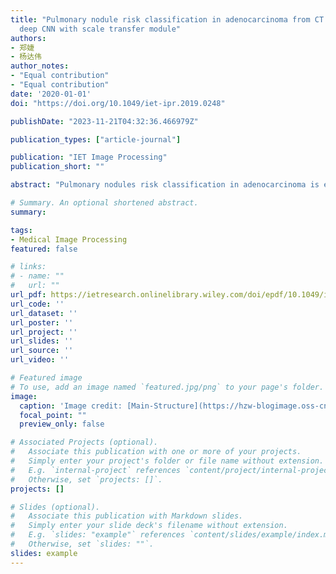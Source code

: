 ```yaml
---
title: "Pulmonary nodule risk classification in adenocarcinoma from CT images using
  deep CNN with scale transfer module"
authors:
- 郑婕
- 杨达伟
author_notes:
- "Equal contribution"
- "Equal contribution"
date: '2020-01-01'
doi: "https://doi.org/10.1049/iet-ipr.2019.0248"

publishDate: "2023-11-21T04:32:36.466979Z"

publication_types: ["article-journal"]

publication: "IET Image Processing"
publication_short: ""

abstract: "Pulmonary nodules risk classification in adenocarcinoma is essential for early detection of lung cancer and clinical treatment decision. Improving the level of early diagnosis and the identification of small lung adenocarcinoma has been always an important topic for imaging studies. In this study, the authors propose a deep convolutional neural network (CNN) with scale-transfer module (STM) and incorporate multi-feature fusion operation, named STM-Net. This network can amplify small targets and adapt to different resolution images. The evaluation data were obtained from the computed tomography (CT) database provided by Zhongshan Hospital Fudan University (ZSDB). All data have a pathological label and their lung adenocarcinomas risk are classified into four categories: atypical adenomatous hyperplasia, adenocarcinoma in situ, minimally invasive adenocarcinoma, and invasive adenocarcinoma. The authors’ deep learning network STM-Net was trained and tested for the risk stage prediction. The accuracy and the average area under the receiver operating characteristic curve achieved by their method are 95.455% and 0.987 for the ZSDB dataset. The experimental results show that STM-Net largely boosts classification accuracy on the pulmonary nodules classification compared with state-of-the-art approaches. The proposed method will be an effective auxiliary to help physicians diagnosis pulmonary nodules risk classification in adenocarcinoma in early-stage."

# Summary. An optional shortened abstract.
summary: 

tags:
- Medical Image Processing
featured: false

# links:
# - name: ""
#   url: ""
url_pdf: https://ietresearch.onlinelibrary.wiley.com/doi/epdf/10.1049/iet-ipr.2019.0248
url_code: ''
url_dataset: ''
url_poster: ''
url_project: ''
url_slides: ''
url_source: ''
url_video: ''

# Featured image
# To use, add an image named `featured.jpg/png` to your page's folder. 
image:
  caption: 'Image credit: [Main-Structure](https://hzw-blogimage.oss-cn-shanghai.aliyuncs.com/812-lab/featured.jpg)'
  focal_point: ""
  preview_only: false

# Associated Projects (optional).
#   Associate this publication with one or more of your projects.
#   Simply enter your project's folder or file name without extension.
#   E.g. `internal-project` references `content/project/internal-project/index.md`.
#   Otherwise, set `projects: []`.
projects: []

# Slides (optional).
#   Associate this publication with Markdown slides.
#   Simply enter your slide deck's filename without extension.
#   E.g. `slides: "example"` references `content/slides/example/index.md`.
#   Otherwise, set `slides: ""`.
slides: example
---
```

